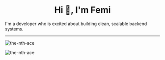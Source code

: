 <h1 align="center">Hi 🚀, I'm Femi</h1>
I'm a developer who is excited about building clean, scalable backend systems.

----

<p><img align="center" src="https://github-readme-stats.vercel.app/api?username=the-nth-ace&show_icons=true&locale=en" alt="the-nth-ace" /></p>  
  
<p><img align="center" src="https://github-readme-streak-stats.herokuapp.com/?user=the-nth-ace&" alt="the-nth-ace" /></p>
